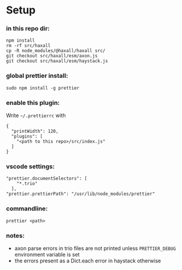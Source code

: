 # Setup

### in this repo dir:

```
npm install
rm -rf src/haxall
cp -R node_modules/@haxall/haxall src/
git checkout src/haxall/esm/axon.js
git checkout src/haxall/esm/haystack.js
```

### global prettier install:

`sudo npm install -g prettier`

### enable this plugin:

Write `~/.prettierrc` with

```
{
  "printWidth": 120,
  "plugins": [
    "<path to this repo>/src/index.js"
  ]
}
```

### vscode settings:

```
"prettier.documentSelectors": [
    "*.trio"
  ],
"prettier.prettierPath": "/usr/lib/node_modules/prettier"
```

### commandline:

`prettier <path>`

### notes:

- axon parse errors in trio files are not printed unless `PRETTIER_DEBUG` environment variable is set
- the errors present as a Dict.each error in haystack otherwise

